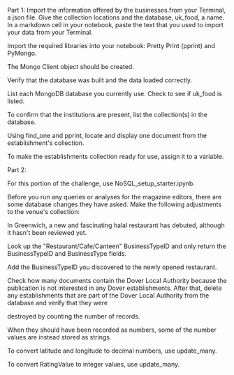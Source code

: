 Part 1:
Import the information offered by the businesses.from your Terminal, a json file. Give the collection locations and the database, uk_food, a name. In a markdown cell in your notebook, paste the text that you used to import your data from your Terminal.

Import the required libraries into your notebook: Pretty Print (pprint) and PyMongo.

The Mongo Client object should be created.

Verify that the database was built and the data loaded correctly.

List each MongoDB database you currently use. Check to see if uk_food is listed.

To confirm that the institutions are present, list the collection(s) in the database.

Using find_one and pprint, locate and display one document from the establishment's collection.

To make the establishments collection ready for use, assign it to a variable.

Part 2:

For this portion of the challenge, use NoSQL_setup_starter.ipynb.

Before you run any queries or analyses for the magazine editors, there are some database changes they have asked. Make the following adjustments to the venue's collection:

In Greenwich, a new and fascinating halal restaurant has debuted, although it hasn't been reviewed yet.

Look up the "Restaurant/Cafe/Canteen" BusinessTypeID and only return the BusinessTypeID and BusinessType fields.

Add the BusinessTypeID you discovered to the newly opened restaurant.

Check how many documents contain the Dover Local Authority because the publication is not interested in any Dover establishments. After that, delete any establishments that are part of the Dover Local Authority from the database and verify that they were 

destroyed by counting the number of records.

When they should have been recorded as numbers, some of the number values are instead stored as strings.

To convert latitude and longitude to decimal numbers, use update_many.

To convert RatingValue to integer values, use update_many.
